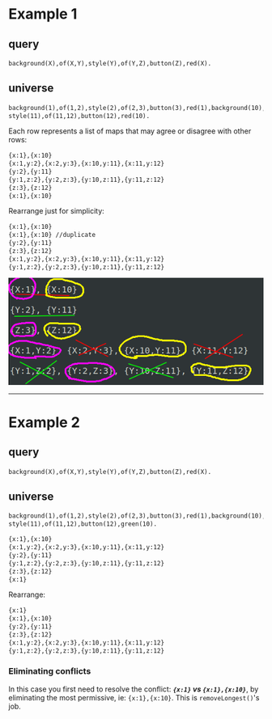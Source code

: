 # Example 1

## query

```
background(X),of(X,Y),style(Y),of(Y,Z),button(Z),red(X).
```

## universe

```
background(1),of(1,2),style(2),of(2,3),button(3),red(1),background(10),of(10,11),
style(11),of(11,12),button(12),red(10).
```

Each row represents a list of maps that may agree or disagree with other rows:

```
{x:1},{x:10}
{x:1,y:2},{x:2,y:3},{x:10,y:11},{x:11,y:12}
{y:2},{y:11}
{y:1,z:2},{y:2,z:3},{y:10,z:11},{y:11,z:12}
{z:3},{z:12}
{x:1},{x:10}
```

Rearrange just for simplicity:

```
{x:1},{x:10}
{x:1},{x:10} //duplicate
{y:2},{y:11}
{z:3},{z:12}
{x:1,y:2},{x:2,y:3},{x:10,y:11},{x:11,y:12}
{y:1,z:2},{y:2,z:3},{y:10,z:11},{y:11,z:12}
```

![](../res/solving-map-unif-equation.png)

---

# Example 2

## query

```
background(X),of(X,Y),style(Y),of(Y,Z),button(Z),red(X).
```

## universe

```
background(1),of(1,2),style(2),of(2,3),button(3),red(1),background(10),of(10,11),
style(11),of(11,12),button(12),green(10).
```

```
{x:1},{x:10}
{x:1,y:2},{x:2,y:3},{x:10,y:11},{x:11,y:12}
{y:2},{y:11}
{y:1,z:2},{y:2,z:3},{y:10,z:11},{y:11,z:12}
{z:3},{z:12}
{x:1}
```

Rearrange:

```
{x:1}
{x:1},{x:10}
{y:2},{y:11}
{z:3},{z:12}
{x:1,y:2},{x:2,y:3},{x:10,y:11},{x:11,y:12}
{y:1,z:2},{y:2,z:3},{y:10,z:11},{y:11,z:12}
```

### Eliminating conflicts

In this case you first need to resolve the conflict: _**`{x:1}` vs `{x:1},{x:10}`**_, by
eliminating the most permissive, ie: `{x:1},{x:10}`. This is `removeLongest()`'s
job.
